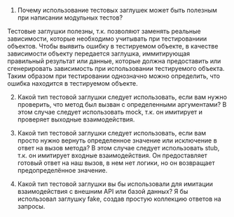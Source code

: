 1)  Почему использование тестовых заглушек может быть полезным при написании модульных тестов?

Тестовые заглушки полезны, т.к. позволяют заменять реальные зависимости, которые необходимо учитывать при тестированиии объектов.
Чтобы выявить ошибку в тестируемом объекте, в качестве зависимости объекту передается заглушка, иммитирующая правильный результат или данные, которые должна предоставить или сгенерировать зависимость при использовании тестируемого объекта.
Таким образом при тестировании однозначно можно определить, что ошибка находится в тестируемом объекте. 

2) Какой тип тестовой заглушки следует использовать, если вам нужно проверить, что метод был вызван с определенными аргументами?
В этом случае следует использовать mock, т.к. он имитирует и проверяет выходные взаимодействия.

3) Какой тип тестовой заглушки следует использовать, если вам просто нужно вернуть определенное значение или исключение в ответ на вызов метода?
   В этом случае следует использовать stub, т.к. он имитирует входные взаимодействия. Он предоставляет готовый ответ на
   наш вызов, в нем нет логики, но он возвращает предопределённое значение.

4) Какой тип тестовой заглушки вы бы использовали для имитации  взаимодействия с внешним API или базой данных?
    Я бы использовал заглушку fake, создав простую коллекцию ответов на запросы.